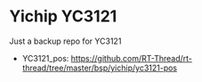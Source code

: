 # Yichip YC3121
Just a backup repo for YC3121

- YC3121_pos: https://github.com/RT-Thread/rt-thread/tree/master/bsp/yichip/yc3121-pos
